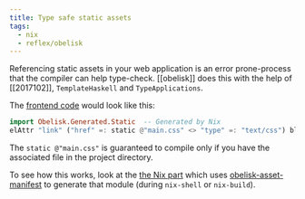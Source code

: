```yaml
---
title: Type safe static assets
tags:
  - nix
  - reflex/obelisk
---
```


Referencing static assets in your web application is an error prone-process that the compiler can help type-check. [[obelisk]] does this with the help of [[2017102]], `TemplateHaskell` and `TypeApplications`. 

The [frontend code](https://github.com/obsidiansystems/obelisk/blob/d9df151ed175be4f2dff721676e412a88a0596c1/skeleton/frontend/src/Frontend.hs#L30) would look like this:

```haskell
import Obelisk.Generated.Static  -- Generated by Nix
elAttr "link" ("href" =: static @"main.css" <> "type" =: "text/css") blank
```

The `static @"main.css"` is guaranteed to compile only if you have the associated file in the project directory. 

To see how this works, look at the [the Nix part](https://github.com/obsidiansystems/obelisk/blob/d9df151ed175be4f2dff721676e412a88a0596c1/default.nix#L64-L74) which uses [obelisk-asset-manifest](https://github.com/obsidiansystems/obelisk/tree/master/lib/asset/manifest) to generate that module (during `nix-shell` or `nix-build`).
